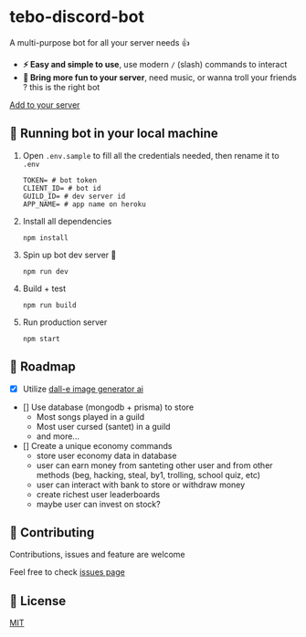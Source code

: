 # tebo-discord-bot
A multi-purpose bot for all your server needs 👍

- **⚡ Easy and simple to use**, use modern `/` (slash) commands to interact
- **🎉 Bring more fun to your server**, need music, or wanna troll your friends ? this is the right bot

[Add to your server](https://tebo-discord-bot.herokuapp.com/invite)

## 🤖 Running bot in your local machine
1. Open `.env.sample` to fill all the credentials needed, then rename it to `.env`

    ```
    TOKEN= # bot token
    CLIENT_ID= # bot id
    GUILD_ID= # dev server id
    APP_NAME= # app name on heroku
    ```
2. Install all dependencies

    ```
    npm install
    ```
3. Spin up bot dev server 🚀

    ```
    npm run dev
    ```
4. Build + test

    ```
    npm run build
    ```
5. Run production server

    ```
    npm start
    ```

## 📃 Roadmap
- [x] Utilize [dall-e image generator ai](https://www.reddit.com/r/Discordjs/comments/vs9ppy/dalle_mini_discord_bot_using_discordjs/if0vj6g/)
- [] Use database (mongodb + prisma) to store
    - Most songs played in a guild
    - Most user cursed (santet) in a guild
    - and more...
- [] Create a unique economy commands
    - store user economy data in database
    - user can earn money from santeting other user and from other methods (beg, hacking, steal, by1, trolling, school quiz, etc)
    - user can interact with bank to store or withdraw money
    - create richest user leaderboards
    - maybe user can invest on stock?

## 🤝 Contributing
Contributions, issues and feature are welcome

Feel free to check [issues page](https://github.com/boedegoat/tebo-discord-bot/issues)

## 📝 License
[MIT](https://github.com/boedegoat/tebo-discord-bot/blob/master/LICENCE)
